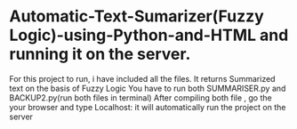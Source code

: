 # Automatic-Text-Sumarizer(Fuzzy Logic)-using-Python-and-HTML and running it on the server.
For this project to run, i have included all the files.
It returns Summarized text on the basis of Fuzzy Logic
You have to run both SUMMARISER.py and BACKUP2.py(run both files in terminal)
After compiling both file , go the your browser and type Localhost:
it will automatically run the project on the server
